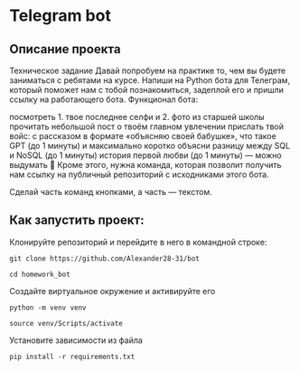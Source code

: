 # Telegram bot 
## Описание проекта
Техническое задание
Давай попробуем на практике то, чем вы будете заниматься с ребятами на курсе. Напиши на Python бота для Телеграм, который поможет нам с тобой познакомиться, задеплой его и пришли ссылку на работающего бота. Функционал бота:

посмотреть 1. твое последнее селфи и 2. фото из старшей школы
прочитать небольшой пост о твоём главном увлечении
прислать твой войс:
с рассказом в формате «объясняю своей бабушке», что такое GPT (до 1 минуты)
и максимально коротко объясни разницу между SQL и NoSQL (до 1 минуты)
история первой любви (до 1 минуты) — можно выдумать 🤫
Кроме этого, нужна команда, которая позволит получить нам ссылку на публичный репозиторий с исходниками этого бота.

Сделай часть команд кнопками, а часть — текстом.



 ## Как запустить проект:
 Клонируйте репозиторий и перейдите в него в командной строке:
```
git clone https://github.com/Alexander28-31/bot
```
```
cd homework_bot
```

Создайте виртуальное окружение и активируйте его
```
python -m venv venv
```
```
source venv/Scripts/activate
```

Установите зависимости из файла 
```
pip install -r requirements.txt
```

